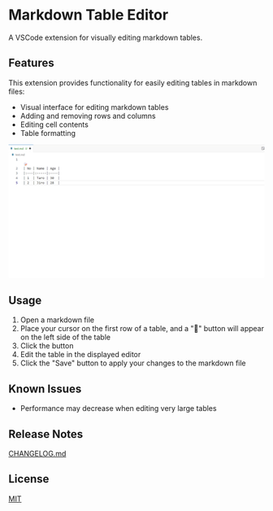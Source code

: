 # Markdown Table Editor

A VSCode extension for visually editing markdown tables.

## Features

This extension provides functionality for easily editing tables in markdown files:

- Visual interface for editing markdown tables
- Adding and removing rows and columns
- Editing cell contents
- Table formatting

![screenshot](docs/screenshot.webp)

## Usage

1. Open a markdown file
2. Place your cursor on the first row of a table, and a "📝" button will appear on the left side of the table
3. Click the button
4. Edit the table in the displayed editor
5. Click the "Save" button to apply your changes to the markdown file

## Known Issues

- Performance may decrease when editing very large tables

## Release Notes

[CHANGELOG.md](./CHANGELOG.md)

## License

[MIT](LICENSE.txt)
